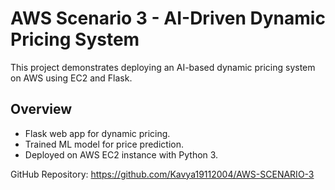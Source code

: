 # AWS Scenario 3 - AI-Driven Dynamic Pricing System

This project demonstrates deploying an AI-based dynamic pricing system on AWS using EC2 and Flask.

## Overview
- Flask web app for dynamic pricing.
- Trained ML model for price prediction.
- Deployed on AWS EC2 instance with Python 3.

GitHub Repository: https://github.com/Kavya19112004/AWS-SCENARIO-3
